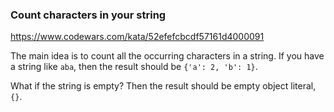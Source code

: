 ### Count characters in your string

https://www.codewars.com/kata/52efefcbcdf57161d4000091

The main idea is to count all the occurring characters in a string. If you have a string like `aba`, then the result should be `{'a': 2, 'b': 1}`.

What if the string is empty? Then the result should be empty object literal, `{}`.

